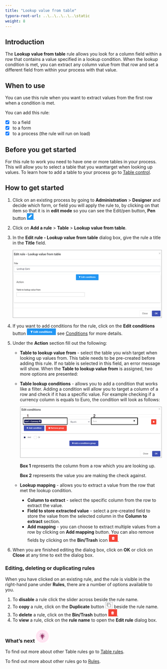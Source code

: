 ```yaml
---
title: "Lookup value from table"
typora-root-url: ..\..\..\..\..\static
weight: 8
---
```


## Introduction

The **Lookup value from table** rule allows you look for a column field within a row that contains a value specified in a lookup condition. When the lookup condition is met, you can extract any column value from that row and set a different field  from within your process with that value.

## When to use

You can use this rule when you want to extract values from the first row when a condition is met.

You can add this rule:

- [x] to a field
- [x] to a form
- [x] to a process (the rule will run on load)

## Before you get started

For this rule to work you need to have one or more tables in your process. This will allow you to select a table that you wanttarget when looking up values. To learn how to add a table to your process go to [Table control](/docs/platform/controls/input/table/).

## How to get started

1. Click on an existing process by going to **Administration** > **Designer** and decide which form, or field you will apply the rule to, by clicking on that item so that it is in **edit mode** so you can see the Edit/pen button, **Pen** button ![Pen button](/images/penicon.png).

2. Click on **Add a rule** > **Table** > **Lookup value from table**.

3. In the **Edit rule - Lookup value from table** dialog box, give the rule a title in the **Title** field.

   ![Edit rule - Lookup value from table](/images/lookup-table-edit-rule.jpg)

4. If you want to add conditions for the rule, click on the **Edit conditions** button ![Edit conditions button](/images/editconditions.png) see [Conditions](/docs/platform/rules/general/add-conditions/) for more details.

5. Under the **Action** section fill out the following:

   - **Table to lookup value from** - select the table you wish target when looking up values from. This table needs to be pre-created before adding this rule. If no table is selected in this field, an error message will show. When the **Table to lookup value from** is assigned, two more options are presented:

   - **Table lookup conditions** - allows you to add a condition that works like a filter. Adding a condition will allow you to target a column of a row and check if it has a specific value. For example checking if a currency column is equals to Euro, the condition will look as follows:

     ![Copy row mapping](/images/lookup-table-condition.jpg)

     **Box 1** represents the column from a row which you are looking up.

     **Box 2** represents the value you are making the check against.

   - **Lookup mapping** - allows you to extract a value from the row that met the lookup condition.

     - **Column to extract** - select the specific column from the row to extract the value.
     - **Field to store extracted value** - select a pre-created field to store the value from the selected column in the **Column to extract** section.
     - **Add mapping** - you can choose to extract multiple values from a row by clicking on **Add mapping** button. You can also remove fields by clicking on the **Bin/Trash** icon ![Bin/Trash button](/images/bin.png).

6. When you are finished editing the dialog box, click on **OK** or click on **Close** at any time to exit the dialog box.


### Editing, deleting or duplicating rules

When you have clicked on an existing rule, and the rule is visible in the right-hand pane under **Rules**, there are a number of options available to you.

1. To **disable** a rule click the slider across beside the rule name.
2. To **copy** a rule, click on the **Duplicate** button ![Duplicate button](/images/duplicate-button.jpg) beside the rule name.
3. To **delete** a rule, click on the **Bin/Trash** button ![Bin/Trash button](/images/bin.png).
4. To **view** a rule, click on the **rule name** to open the **Edit rule** dialog box.

### What’s next ![Idea icon](/images/18.png)

To find out more about other Table rules go to [Table rules](/docs/platform/rules/tables/).

To find out more about other rules go to [Rules](/docs/platform/rules/).
